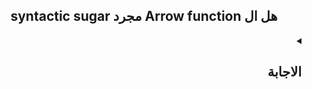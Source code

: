 <h2 align=center>syntactic sugar مجرد Arrow function هل ال</h2>


<details dir=rtl>
  <summary>
    <h2>الاجابة</h2>
  </summary>

  ال Arrow function هي طريقة تانية لكتابة ال regular function و ال syntax بتاعها هو:-
  ```javascript
   (arg1,arg2,...,argN) => expression
  ```
 طيب هو احنا كنا عايزين حاجة زي ال Arrow Function دي لي ؟ `لسببين`
 ```mermaid
  flowchart TD
    B["fab:fa-twitter Arrow function ال"]
    B-->C(this keyword بتحل المشكلة الأزلية لل )
    B-->E[ regular function لل Syntactic Sugar تعتبر]
```
  


هنبدأ دلوقتي نشرح كل سبب بالتفصيل...
  
### أولا: انها syntactic sugar 
 
ال arrow function تعتبر short syntax و concise و بتوفر علينا ال Boilerplate code بتاع ال regular function و في شوية rules لازم تتبعها عشان تكتب ال arrow function و هي:
  - لازم نعملها assign ل variable معين أو نستخدمها ك callback [يعني مينفعش أعملها define علطول زي ال regular function]
  ```javascript
  
  // assign to a variable
let func = (arg1,arg2,...,argN)=> expression

// pass as a callback
[...].map((arg1,arg2,...,argN)=> expression)
  
  ```
  
  - عدد ال params لو كان: 
    - 1 بس فال ( ) هيكونوا اختياري 
    - أكتر من 1  فال ( ) هيكونوا اجباري
    - من غير Params خالص فأنت ممكن
        - تسيب ال ( ) فاضيين
        - تحط underscore بالشكل دا ( _ ) أو _

  
  ```javascript
  

  const func = (x) => expression  أو   const func = x => expression
  const func = (x,y,z) => expression
  const func = ()=> expression أو const func = _ => expression أو const func = (_)=> expression
  ```
 - عدد ال statements جوا ال function body لو كان:
    - كتير : فبستخدم ال {} و return keyword يعني ال return هنا هيكون نوعهاexplicit return
    - واحده بس : فأقدر أستغني عن ال {} و return keyword يعني ال return هنا هيكون نوعها implicit return
    

  
  
  
```javascript
 const func = (x,y,z) => {
    // statement 1
    // statement 2
  return x+y+z;  // explicit return
  }
  const func = (x,y,z) => x + y + z; // implicit return
```
  
  - في حالة ال implicit return لو هنعمل return ل object فهنا لازم نحط ال object دا جوا ( ) بالشكل دا:
 
  ```javascript
  const func = () => ( {name: 'Ali'} )
  ```
  و برده في ال React لما نيجي نعمل return ل jsx object بنحطه جوا ( ) 
  ```JSX
  policy.values.map(value => {
    return (
      <Form.Field key={ value.name }>
         <label>{ value.displayName || value.name }</label>
          <Checkbox toggle />
      </Form.Field> )
  }
  ```
  

### ثانيا: انها حلت مشكلة ال this keyword

  في الأول خلينا نعرف اي هي مشكلة ال `this` الي بنتكلم عليها...
  لو بصيت علي الكود دا
  ```js
  
  let group = {
    title: "our group",
    students: ["Ali", "Mohamed", "Akram"],
    showList (){
      🟢this.students.forEach(function func(student){
        console.log(🔴this.title + ": " + student)
      })
    }
  }
  
  group.showList(); // "undefined: Ali" then "undefined: Mohamed" then "undefined: Akram"

  ```
  في هنا Unexpected Error حصل و هو ان ال this.title بترجع undefined... طب اي السبب ؟
 
   &#x21A2;
ال this الاولي الي جنبها 🟢 مختلفة عن ال this الثانية الي جنبها 🔴 و دا لأن ال 
  - ال `this` الاولي موجودة في ال context بتاع ال group object و بالتالي ال `this` هنا بتشير الي ال group object
  - بينما ال `this` الثانية موجودة في ال Global context و بالتالي ال `this` دي بتشير الي ال window object
  
  طب هل ال title موجود جوا ال window object ؟ الاجابة لأ و دا لأن ال title مش متعرف في ال global context و بالتالي ال
  ```javascript
  this.title === window.title === undefined
  ```
  
  طب ثواني...
  احنا عرفنا نحدد ال context بتاع كل this ازاي ؟ 
  
  لو بصيت علي المثال مرة ثانية هتلاقي ان
  - ال this الاولي معمولها implicit binding بال group object بالشكل دا => `()group.showList` و بالتالي ال this دي هتعود علي ال group object. 
  - ال this الثانية موجودة جوا function و احنا عارفين ان ال js functions بيحصلها Hoisting **خلينا نقول دلوقتي مجازا أن ال Hoisting معناها ان ال functions بيحصلها رفع في ال global context** بالشكل دا:
  
  
  ```javascript
 function func(student){
    alert (🔴this.title + ": " + student)
  }
  ↑ ↑ ↑
  
  let group = {
    title: "our group",
    students: ["Ali", "Mohamed", "Akram"],
    showList (){
      this.students.forEach(func)
    }
  }
  ```
  و نتيجة لل Hoisting دا فال this🔴 دي هتشير الي ال Global context الي هو ال window object و عشان ال window object مش موجود جواه property اسمها title فهيدي undefined
  
  
 ----
  احنا كدا عرفنا المشكلة بتاع ال this keyword... ازاي بقا نقدر نحلها ؟
  
  عشان نحل المشكلة دي فأحنا محتاجين نخلي ال this🔴 الثانية يكون ليها نفس ال context بتاع ال this🟢 الاولي... طب هنعمل دا ازاي ؟؟؟
  
   ```mermaid
  flowchart TD
    B["عندنا 3 حلول"]
    B-->C(" Arrow Function نستخدم ال ")
    B-->D(" bind/call/apply methods بال Explicit Binding نعمل ")
    B-->E(" في متغير this نخزن قيمة ال ")
```
  
  
  
 #### 1- هنحتفظ بقيمة ال this🟢 الاولي في variable بالشكل دا 
  
```javascript
 function func(student){
    alert (that.title + ": " + student)
  }
  
  let group = {
    title: "our group",
    students: ["Ali", "Mohamed", "Akram"],
    showList (){
      that = this; (❗)
      this.students.forEach(func)
    }
  }
  ```
 في السطر الي فيه العلامه دي (❗) احنا عملنا assign لقيمة ال this بتاعت ال group context في ال that variable و بكدا أقدر استخدم ال context دا في أي مكان و دا معناه ان ال
  ```javascript
  that.title === group.title === "our group"
  ```
  
  
#### 2- هنعمل explicit binding باستخدام ال bind method بالشكل دا:
```javascript
 function func(student){
    alert (this.title + ": " + student)
  }
  
  let group = {
    title: "our group",
    students: ["Ali", "Mohamed", "Akram"],
    showList (){
      this.students.forEach(func.bind(this)) (❗)
    }
  }
```
  
  
#### 3- هنستخدم ال Arrow Function بالشكل دا:

```javascript
  let group = {
    title: "our group",
    students: ["Ali", "Mohamed", "Akram"],
    showList (){
      this.students.forEach(student => console.log(this.title + ": " + student) ) (❗)
    }
  }
```

من مميزات ال arrow function انها مش بتتعامل ك context و بالتالي مفيهاش لا `this` ولا `arguments` ولا `prototype` ولا `yield` ولا `()super` و بالتالي الي بيحصل ان ال value of these keywords بتتأخذ من ال outer context الي شايل ال arrow function.
  
> عشان نفهم السطر الي فوق دا قأحنا محتاجين نقرأ المقال دا الأول [ازاي ال js بتشتغل](https://github.com/Ak-ram/Frontend-Interview-Questions/blob/master/javascript/%D8%A8%D8%AA%D8%B4%D8%AA%D8%BA%D9%84%20JS%20%D8%A7%D8%B2%D8%A7%D9%8A%20%D8%A7%D9%84.md)

 في السطر الي فيه العلامه دي (❗) ال this value الي جوا ال arrow function هتتأخذ من ال outer context الي هو group object
  
  كدا شرحنا السببين الي عشانهم تم انشاء ال Arrow Function
  ---
  
  هل بقا ال Arrow Function تعتبر بديل لل Regular Function ؟
  
  طبعا لأ... ودا لأن ال arrow function أتعملت أصلا عشان تكون "single use" بمعني أنها تعتبر short و concise و كمان مناسية جدا أني أستخدمها ك   callback مع ال `()forEach` و ال `()map` عشان مشكلة ال this... بس في نفس الوقت ليها limitaions كثيرة زي:- 
  
  

  
```mermaid
  graph RL
    A["Arrow Function Limitations"] --> B(مفيهاش)
    B --> C(Generator Function و بالتالي مقدرش أستخدمها ك yield )
    B --> D(كبديل spread operator و بالتالي بتستخدم ال arguments)
    B --> E(Constructor Function و بالتالي مقدرش أستخدمها ك this)
    B --> F(الثانية Functions من ال Inherit و بالتالي مقدرش اخليها ت prototype)
    B --> G("super()")

```
  
  
</details>


